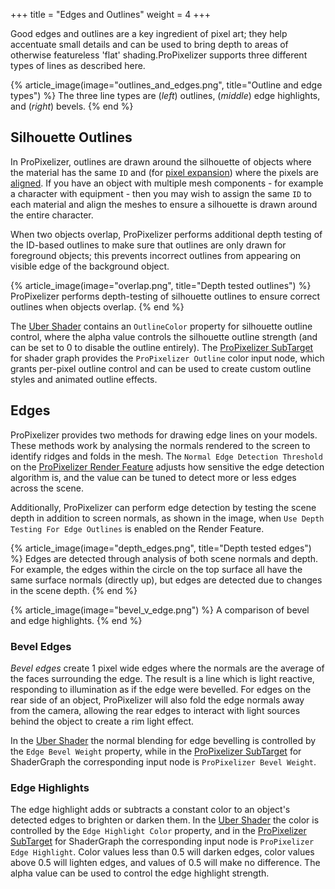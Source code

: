 +++
title = "Edges and Outlines"
weight = 4
+++

Good edges and outlines are a key ingredient of pixel art; they help accentuate small details and can be used to bring depth to areas of otherwise featureless 'flat' shading.ProPixelizer supports three different types of lines as described here.

{% article_image(image="outlines_and_edges.png", title="Outline and edge types") %}
The three line types are (<i>left</i>) outlines, (<i>middle</i>) edge highlights, and (<i>right</i>) bevels.
{% end %}

## Silhouette Outlines

In ProPixelizer, outlines are drawn around the silhouette of objects where the material has the same `ID` and (for [pixel expansion](@/usage/pixelization/index.md)) where the pixels are [aligned](@/usage/eliminate_pixel_creep/index.md). If you have an object with multiple mesh components - for example a character with equipment - then you may wish to assign the same `ID` to each material and align the meshes to ensure a silhouette is drawn around the entire character.

When two objects overlap, ProPixelizer performs additional depth testing of the ID-based outlines to make sure that outlines are only drawn for foreground objects; this prevents incorrect outlines from appearing on visible edge of the background object.

{% article_image(image="overlap.png", title="Depth tested outlines") %}
ProPixelizer performs depth-testing of silhouette outlines to ensure correct outlines when objects overlap.
{% end %}

The [Uber Shader](@/technical/ubershader/index.md) contains an `OutlineColor` property for silhouette outline control, where the alpha value controls the silhouette outline strength (and can be set to 0 to disable the outline entirely). The [ProPixelizer SubTarget](@/usage/shadergraph/index.md) for shader graph provides the `ProPixelizer Outline` color input node, which grants per-pixel outline control and can be used to create custom outline styles and animated outline effects. 

## Edges

ProPixelizer provides two methods for drawing edge lines on your models.
These methods work by analysing the normals rendered to the screen to identify ridges and folds in the mesh.
The `Normal Edge Detection Threshold` on the [ProPixelizer Render Feature](@/technical/render_feature/index.md) adjusts how sensitive the edge detection algorithm is, and the value can be tuned to detect more or less edges across the scene.

Additionally, ProPixelizer can perform edge detection by testing the scene depth in addition to screen normals, as shown in the image, when `Use Depth Testing For Edge Outlines` is enabled on the Render Feature.

{% article_image(image="depth_edges.png", title="Depth tested edges") %}
Edges are detected through analysis of both scene normals and depth. For example, the edges within the circle on the top surface all have the same surface normals (directly up), but edges are detected due to changes in the scene depth.
{% end %}

{% article_image(image="bevel_v_edge.png") %}
A comparison of bevel and edge highlights.
{% end %}

### Bevel Edges

_Bevel edges_ create 1 pixel wide edges where the normals are the average of the faces surrounding the edge. The result is a line which is light reactive, responding to illumination as if the edge were bevelled. For edges on the rear side of an object, ProPixelizer will also fold the edge normals away from the camera, allowing the rear edges to interact with light sources behind the object to create a rim light effect.

In the [Uber Shader](@/technical/ubershader/index.md) the normal blending for edge bevelling is controlled by the `Edge Bevel Weight` property, while in the [ProPixelizer SubTarget](@/usage/shadergraph/index.md) for ShaderGraph the corresponding input node is `ProPixelizer Bevel Weight`.

### Edge Highlights

The edge highlight adds or subtracts a constant color to an object's detected edges to brighten or darken them.
In the [Uber Shader](@/technical/ubershader/index.md) the color is controlled by the `Edge Highlight Color` property, and in the [ProPixelizer SubTarget](@/usage/shadergraph/index.md) for ShaderGraph the corresponding input node is `ProPixelizer Edge Highlight`.
Color values less than 0.5 will darken edges, color values above 0.5 will lighten edges, and values of 0.5 will make no difference.
The alpha value can be used to control the edge highlight strength.